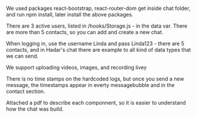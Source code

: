 #####
We used packages react-bootstrap, react-router-dom
get inside chat folder, and run npm install, later install the above packages.

There are 3 active users, listed in /hooks/Storage.js - in the data var.
There are more than 5 contacts, so you can add and create a new chat.

When logging in, use the username Linda and pass Linda123 - there are 5 contacts, and in Hadar's chat there are example to all kind of data types that we can send.

We support uploading videos, images, and recording liveץ

There is no time stamps on the hardcoded logs, but once you send a new message, the timestamps appear in everty messagebubble and in the contact section.

Attached a pdf to describe each componnent, so it is easier to understand how the chat was build.